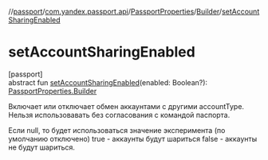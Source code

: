 //[passport](../../../../index.md)/[com.yandex.passport.api](../../index.md)/[PassportProperties](../index.md)/[Builder](index.md)/[setAccountSharingEnabled](set-account-sharing-enabled.md)

# setAccountSharingEnabled

[passport]\
abstract fun [setAccountSharingEnabled](set-account-sharing-enabled.md)(enabled: Boolean?): [PassportProperties.Builder](index.md)

Включает или отключает обмен аккаунтами с другими accountType. Нельзя использовавать без согласования с командой паспорта.

Если null, то будет использоваться значение эксперимента (по умолчанию отключено) true - аккаунты будут шариться false - аккаунты не будут шариться.
